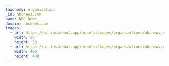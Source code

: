 ```yaml
---
taxonomy: organization
_id: nbcnews.com
name: NBC News
domain: nbcnews.com
images:
  - url: https://ai.insideout.app/assets/images/organizations/nbcnews.com-50x50.jpg
    width: 50
    height: 50
  - url: https://ai.insideout.app/assets/images/organizations/nbcnews.com-400x400.jpg
    width: 400
    height: 400
---
```

